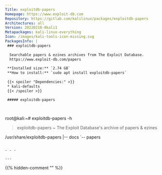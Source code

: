 ```yaml
---
Title: exploitdb-papers
Homepage: https://www.exploit-db.com
Repository: https://gitlab.com/kalilinux/packages/exploitdb-papers
Architectures: all
Version: 20220218-0kali1
Metapackages: kali-linux-everything 
Icon: /images/kali-tools-icon-missing.svg
PackagesInfo: |
 ### exploitdb-papers
 
  Searchable papers & ezines archives from The Exploit Database.
  https://www.exploit-db.com/papers
 
 **Installed size:** `2.74 GB`  
 **How to install:** `sudo apt install exploitdb-papers`  
 
 {{< spoiler "Dependencies:" >}}
 * kali-defaults
 {{< /spoiler >}}
 
 ##### exploitdb-papers
 
 
 ```
 root@kali:~# exploitdb-papers -h
 
 > exploitdb-papers ~ The Exploit Database's archive of papers & ezines
 
 /usr/share/exploitdb-papers
 |-- docs
 `-- papers
 ```
 
 - - -
 
---
```

{{% hidden-comment "<!--Do not edit anything above this line-->" %}}
